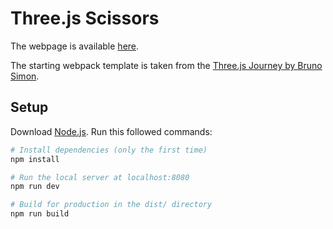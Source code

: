 # Three.js Scissors

The webpage is available [here](https://kor-al.github.io/scissors/).

The starting webpack template is taken from the [Three.js Journey by Bruno Simon](https://threejs-journey.com/).

## Setup
Download [Node.js](https://nodejs.org/en/download/).
Run this followed commands:

``` bash
# Install dependencies (only the first time)
npm install

# Run the local server at localhost:8080
npm run dev

# Build for production in the dist/ directory
npm run build
```